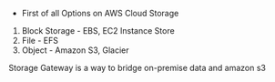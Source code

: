 
 - First of all Options on AWS Cloud Storage
  1. Block Storage - EBS, EC2 Instance Store
 2. File - EFS
 3. Object - Amazon S3, Glacier

Storage Gateway is a way to bridge on-premise data and amazon s3